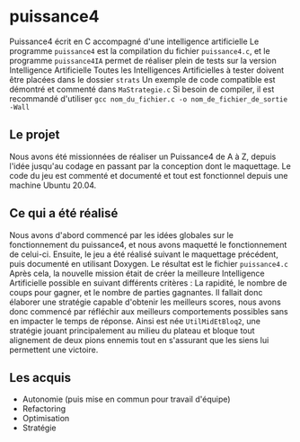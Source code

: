 # puissance4
Puissance4 écrit en C accompagné d'une intelligence artificielle
Le programme `puissance4` est la compilation du fichier `puissance4.c`, et le programme `puissance4IA` permet de réaliser plein de tests sur la version Intelligence Artificielle
Toutes les Intelligences Artificielles à tester doivent être placées dans le dossier `strats`
Un exemple de code compatible est démontré et commenté dans `MaStrategie.c`
Si besoin de compiler, il est recommandé d'utiliser `gcc nom_du_fichier.c -o nom_de_fichier_de_sortie -Wall`

## Le projet
Nous avons été missionnées de réaliser un Puissance4 de A à Z, depuis l'idée jusqu'au codage en passant par la conception dont le maquettage. Le code du jeu est commenté et documenté et tout est fonctionnel depuis une machine Ubuntu 20.04.

## Ce qui a été réalisé
Nous avons d'abord commencé par les idées globales sur le fonctionnement du puissance4, et nous avons maquetté le fonctionnement de celui-ci. Ensuite, le jeu a été réalisé suivant le maquettage précédent, puis documenté en utilisant Doxygen. Le résultat est le fichier `puissance4.c`
Après cela, la nouvelle mission était de créer la meilleure Intelligence Artificielle possible en suivant différents critères : La rapidité, le nombre de coups pour gagner, et le nombre de parties gagnantes. Il fallait donc élaborer une stratégie capable d'obtenir les meilleurs scores, nous avons donc commencé par réfléchir aux meilleurs comportements possibles sans en impacter le temps de réponse. Ainsi est née `UtilMidEtBloq2`, une stratégie jouant principalement au milieu du plateau et bloque tout alignement de deux pions ennemis tout en s'assurant que les siens lui permettent une victoire.

## Les acquis
- Autonomie (puis mise en commun pour travail d'équipe)
- Refactoring
- Optimisation
- Stratégie

